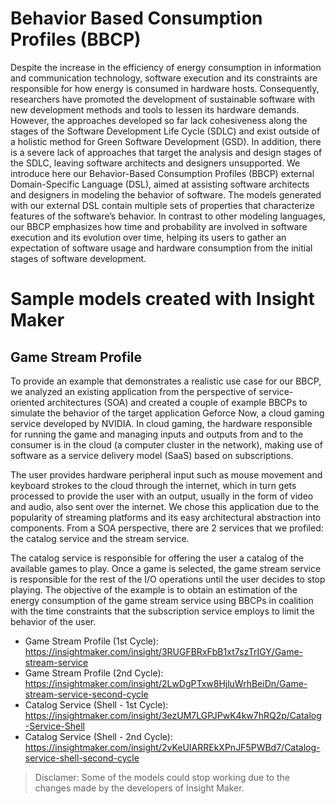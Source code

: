 # Behavior Based Consumption Profiles (BBCP)

Despite the increase in the efficiency of energy consumption in information and communication technology, software execution
and its constraints are responsible for how energy is consumed in hardware hosts. Consequently, researchers have promoted the
development of sustainable software with new development methods and tools to lessen its hardware demands. However, the
approaches developed so far lack cohesiveness along the stages of the Software Development Life Cycle (SDLC) and exist outside
of a holistic method for Green Software Development (GSD). In addition, there is a severe lack of approaches that target the
analysis and design stages of the SDLC, leaving software architects and designers unsupported. We introduce here our
Behavior-Based Consumption Profiles (BBCP) external Domain-Specific Language (DSL), aimed at assisting software architects
and designers in modeling the behavior of software. The models generated with our external DSL contain multiple sets of properties
that characterize features of the software’s behavior. In contrast to other modeling languages, our BBCP emphasizes how time and
probability are involved in software execution and its evolution over time, helping its users to gather an expectation of software
usage and hardware consumption from the initial stages of software development. 

# Sample models created with Insight Maker

## Game Stream Profile
To provide an example that demonstrates a realistic use case for our BBCP, we analyzed an existing application from the perspective of service-oriented architectures (SOA) and created a couple of example BBCPs to simulate the behavior of the target application Geforce Now, a cloud gaming service developed by NVIDIA. In cloud gaming, the hardware responsible for running the game and managing inputs and outputs from and to the consumer is in the cloud (a computer cluster in the network), making use of software as a service delivery model (SaaS) based on subscriptions. 

The user provides hardware peripheral input such as mouse movement and keyboard strokes to the cloud through the internet, which in turn gets processed to provide the user with an output, usually in the form of video and audio, also sent over the internet. We chose this application due to the popularity of streaming platforms and its easy architectural abstraction into components. From a SOA perspective, there are 2 services that we profiled: the catalog service and the stream service. 

The catalog service is responsible for offering the user a catalog of the available games to play. Once a game is selected, the game stream service is responsible for the rest of the I/O operations until the user decides to stop playing. The objective of the example is to obtain an estimation of the energy consumption of the game stream service using BBCPs in coalition with the time constraints that the subscription service employs to limit the behavior of the user. 
- Game Stream Profile (1st Cycle): https://insightmaker.com/insight/3RUGFBRxFbB1xt7szTrIGY/Game-stream-service
- Game Stream Profile (2nd Cycle):  https://insightmaker.com/insight/2LwDgPTxw8HjluWrhBeiDn/Game-stream-service-second-cycle
- Catalog Service (Shell - 1st Cycle): https://insightmaker.com/insight/3ezUM7LGPJPwK4kw7hRQ2p/Catalog-Service-Shell
- Catalog Service (Shell - 2nd Cycle): https://insightmaker.com/insight/2vKeUIARREkXPnJF5PWBd7/Catalog-service-shell-second-cycle
> Disclamer: Some of the models could stop working due to the changes made by the developers of Insight Maker.
